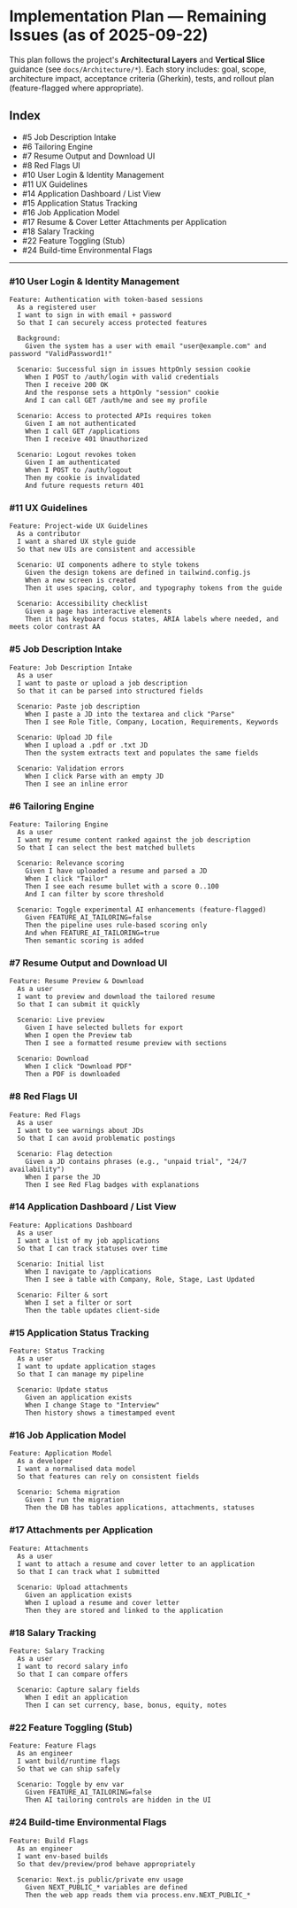 # Implementation Plan — Remaining Issues (as of 2025-09-22)

This plan follows the project's **Architectural Layers** and **Vertical Slice** guidance (see `docs/Architecture/*`). Each story includes: goal, scope, architecture impact, acceptance criteria (Gherkin), tests, and rollout plan (feature-flagged where appropriate).

## Index
- #5 Job Description Intake
- #6 Tailoring Engine
- #7 Resume Output and Download UI
- #8 Red Flags UI
- #10 User Login & Identity Management
- #11 UX Guidelines
- #14 Application Dashboard / List View
- #15 Application Status Tracking
- #16 Job Application Model
- #17 Resume & Cover Letter Attachments per Application
- #18 Salary Tracking
- #22 Feature Toggling (Stub)
- #24 Build-time Environmental Flags

---
### #10 User Login & Identity Management

```gherkin
Feature: Authentication with token-based sessions
  As a registered user
  I want to sign in with email + password
  So that I can securely access protected features

  Background:
    Given the system has a user with email "user@example.com" and password "ValidPassword1!"

  Scenario: Successful sign in issues httpOnly session cookie
    When I POST to /auth/login with valid credentials
    Then I receive 200 OK
    And the response sets a httpOnly "session" cookie
    And I can call GET /auth/me and see my profile

  Scenario: Access to protected APIs requires token
    Given I am not authenticated
    When I call GET /applications
    Then I receive 401 Unauthorized

  Scenario: Logout revokes token
    Given I am authenticated
    When I POST to /auth/logout
    Then my cookie is invalidated
    And future requests return 401

```


### #11 UX Guidelines

```gherkin
Feature: Project-wide UX Guidelines
  As a contributor
  I want a shared UX style guide
  So that new UIs are consistent and accessible

  Scenario: UI components adhere to style tokens
    Given the design tokens are defined in tailwind.config.js
    When a new screen is created
    Then it uses spacing, color, and typography tokens from the guide

  Scenario: Accessibility checklist
    Given a page has interactive elements
    Then it has keyboard focus states, ARIA labels where needed, and meets color contrast AA

```


### #5 Job Description Intake

```gherkin
Feature: Job Description Intake
  As a user
  I want to paste or upload a job description
  So that it can be parsed into structured fields

  Scenario: Paste job description
    When I paste a JD into the textarea and click "Parse"
    Then I see Role Title, Company, Location, Requirements, Keywords

  Scenario: Upload JD file
    When I upload a .pdf or .txt JD
    Then the system extracts text and populates the same fields

  Scenario: Validation errors
    When I click Parse with an empty JD
    Then I see an inline error

```


### #6 Tailoring Engine

```gherkin
Feature: Tailoring Engine
  As a user
  I want my resume content ranked against the job description
  So that I can select the best matched bullets

  Scenario: Relevance scoring
    Given I have uploaded a resume and parsed a JD
    When I click "Tailor"
    Then I see each resume bullet with a score 0..100
    And I can filter by score threshold

  Scenario: Toggle experimental AI enhancements (feature-flagged)
    Given FEATURE_AI_TAILORING=false
    Then the pipeline uses rule-based scoring only
    And when FEATURE_AI_TAILORING=true
    Then semantic scoring is added

```


### #7 Resume Output and Download UI

```gherkin
Feature: Resume Preview & Download
  As a user
  I want to preview and download the tailored resume
  So that I can submit it quickly

  Scenario: Live preview
    Given I have selected bullets for export
    When I open the Preview tab
    Then I see a formatted resume preview with sections

  Scenario: Download
    When I click "Download PDF"
    Then a PDF is downloaded

```


### #8 Red Flags UI

```gherkin
Feature: Red Flags
  As a user
  I want to see warnings about JDs
  So that I can avoid problematic postings

  Scenario: Flag detection
    Given a JD contains phrases (e.g., "unpaid trial", "24/7 availability")
    When I parse the JD
    Then I see Red Flag badges with explanations

```


### #14 Application Dashboard / List View

```gherkin
Feature: Applications Dashboard
  As a user
  I want a list of my job applications
  So that I can track statuses over time

  Scenario: Initial list
    When I navigate to /applications
    Then I see a table with Company, Role, Stage, Last Updated

  Scenario: Filter & sort
    When I set a filter or sort
    Then the table updates client-side

```


### #15 Application Status Tracking

```gherkin
Feature: Status Tracking
  As a user
  I want to update application stages
  So that I can manage my pipeline

  Scenario: Update status
    Given an application exists
    When I change Stage to "Interview"
    Then history shows a timestamped event

```


### #16 Job Application Model

```gherkin
Feature: Application Model
  As a developer
  I want a normalised data model
  So that features can rely on consistent fields

  Scenario: Schema migration
    Given I run the migration
    Then the DB has tables applications, attachments, statuses

```


### #17 Attachments per Application

```gherkin
Feature: Attachments
  As a user
  I want to attach a resume and cover letter to an application
  So that I can track what I submitted

  Scenario: Upload attachments
    Given an application exists
    When I upload a resume and cover letter
    Then they are stored and linked to the application

```


### #18 Salary Tracking

```gherkin
Feature: Salary Tracking
  As a user
  I want to record salary info
  So that I can compare offers

  Scenario: Capture salary fields
    When I edit an application
    Then I can set currency, base, bonus, equity, notes

```


### #22 Feature Toggling (Stub)

```gherkin
Feature: Feature Flags
  As an engineer
  I want build/runtime flags
  So that we can ship safely

  Scenario: Toggle by env var
    Given FEATURE_AI_TAILORING=false
    Then AI tailoring controls are hidden in the UI

```


### #24 Build-time Environmental Flags

```gherkin
Feature: Build Flags
  As an engineer
  I want env-based builds
  So that dev/preview/prod behave appropriately

  Scenario: Next.js public/private env usage
    Given NEXT_PUBLIC_* variables are defined
    Then the web app reads them via process.env.NEXT_PUBLIC_*

```

